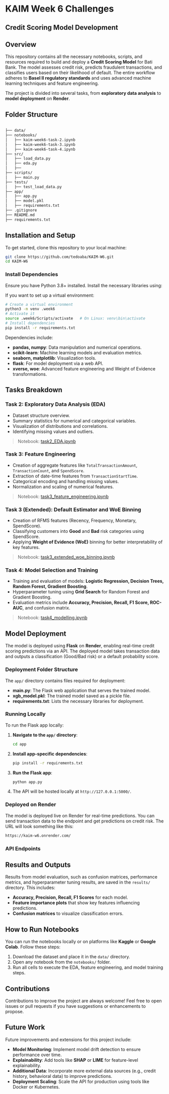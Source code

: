 # KAIM Week 6 Challenges

## Credit Scoring Model Development

## Overview

This repository contains all the necessary notebooks, scripts, and resources required to build and deploy a **Credit Scoring Model** for Bati Bank. The model assesses credit risk, predicts fraudulent transactions, and classifies users based on their likelihood of default. The entire workflow adheres to **Basel II regulatory standards** and uses advanced machine learning techniques and feature engineering.

The project is divided into several tasks, from **exploratory data analysis** to **model deployment** on **Render**.


## Folder Structure

```bash

├── data/                       
├── notebooks/                  
│   ├── kaim-week6-task-2.ipynb         
│   ├── kaim-week6-task-3.ipynb         
│   ├── kaim-week6-task-4.ipynb         
├── src/  
│   ├── load_data.py                 
│   ├── eda.py
│   ├── 
├── scripts/ 
│   ├── main.py
├── tests/ 
│   ├── test_load_data.py                 
├── app/                        
│   ├── app.py                 
│   ├── model.pkl
│   ├── requirements.txt
├── .gitignore                   
├── README.md                   
├── requirements.txt

```

## Installation and Setup

To get started, clone this repository to your local machine:

```bash
git clone https://github.com/tedoaba/KAIM-W6.git
cd KAIM-W6
```

### Install Dependencies

Ensure you have Python 3.8+ installed. Install the necessary libraries using:

If you want to set up a virtual environment:

```bash
# Create a virtual environment
python3 -m venv .week6
# Activate it
source .week6/Scripts/activate   # On Linux: venv\bin\activate
# Install dependencies
pip install -r requirements.txt
```

Dependencies include:
- **pandas, numpy**: Data manipulation and numerical operations.
- **scikit-learn**: Machine learning models and evaluation metrics.
- **seaborn, matplotlib**: Visualization tools.
- **flask**: For model deployment via a web API.
- **xverse, woe**: Advanced feature engineering and Weight of Evidence transformations.

## Tasks Breakdown

### **Task 2: Exploratory Data Analysis (EDA)**

- Dataset structure overview.
- Summary statistics for numerical and categorical variables.
- Visualization of distributions and correlations.
- Identifying missing values and outliers.

> Notebook: [task2_EDA.ipynb](notebooks/kaim-week6-task-2.ipynb)

### **Task 3: Feature Engineering**

- Creation of aggregate features like `TotalTransactionAmount`, `TransactionCount`, and `SpendScore`.
- Extraction of date-time features from `TransactionStartTime`.
- Categorical encoding and handling missing values.
- Normalization and scaling of numerical features.

> Notebook: [task3_feature_engineering.ipynb](notebooks/kaim-week6-task-3.ipynb)

### **Task 3 (Extended): Default Estimator and WoE Binning**

- Creation of RFMS features (Recency, Frequency, Monetary, SpendScore).
- Classifying customers into **Good** and **Bad** risk categories using SpendScore.
- Applying **Weight of Evidence (WoE)** binning for better interpretability of key features.

> Notebook: [task3_extended_woe_binning.ipynb](notebooks/kaim-week6-task-3-woe.ipynb)

### **Task 4: Model Selection and Training**

- Training and evaluation of models: **Logistic Regression, Decision Trees, Random Forest, Gradient Boosting**.
- Hyperparameter tuning using **Grid Search** for Random Forest and Gradient Boosting.
- Evaluation metrics include **Accuracy, Precision, Recall, F1 Score, ROC-AUC**, and confusion matrix.

> Notebook: [task4_modelling.ipynb](notebooks/kaim-week6-task-4.ipynb)


## Model Deployment

The model is deployed using **Flask** on **Render**, enabling real-time credit scoring predictions via an API. The deployed model takes transaction data and outputs a classification (Good/Bad risk) or a default probability score.

### Deployment Folder Structure

The `app/` directory contains files required for deployment:
- **main.py**: The Flask web application that serves the trained model.
- **xgb_model.pkl**: The trained model saved as a pickle file.
- **requirements.txt**: Lists the necessary libraries for deployment.

### Running Locally

To run the Flask app locally:

1. **Navigate to the `app/` directory**:
   ```bash
   cd app
   ```

2. **Install app-specific dependencies**:
   ```bash
   pip install -r requirements.txt
   ```

3. **Run the Flask app**:
   ```bash
   python app.py
   ```

4. The API will be hosted locally at `http://127.0.0.1:5000/`.

### Deployed on Render

The model is deployed live on Render for real-time predictions. You can send transaction data to the endpoint and get predictions on credit risk. The URL will look something like this:

```bash
https://kaim-w6.onrender.com/
```

### API Endpoints


## Results and Outputs

Results from model evaluation, such as confusion matrices, performance metrics, and hyperparameter tuning results, are saved in the `results/` directory. This includes:
- **Accuracy, Precision, Recall, F1 Scores** for each model.
- **Feature importance plots** that show key features influencing predictions.
- **Confusion matrices** to visualize classification errors.

## How to Run Notebooks

You can run the notebooks locally or on platforms like **Kaggle** or **Google Colab**. Follow these steps:

1. Download the dataset and place it in the `data/` directory.
2. Open any notebook from the `notebooks/` folder.
3. Run all cells to execute the EDA, feature engineering, and model training steps.

## Contributions

Contributions to improve the project are always welcome! Feel free to open issues or pull requests if you have suggestions or enhancements to propose.

## Future Work

Future improvements and extensions for this project include:
- **Model Monitoring**: Implement model drift detection to ensure performance over time.
- **Explainability**: Add tools like **SHAP** or **LIME** for feature-level explainability.
- **Additional Data**: Incorporate more external data sources (e.g., credit history, behavioral data) to improve predictions.
- **Deployment Scaling**: Scale the API for production using tools like Docker or Kubernetes.
